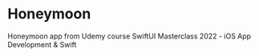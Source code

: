 # Honeymoon
Honeymoon app from Udemy course SwiftUI Masterclass 2022 - iOS App Development &amp; Swift

